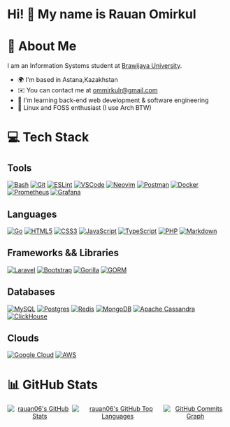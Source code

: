 Hi! 👋 My name is Rauan Omirkul
===

# 💫 About Me

I am an Information Systems student at [Brawijaya University](https://ub.ac.id).

*   🌍  I'm based in Astana,Kazakhstan
*   ✉️  You can contact me at [ommirkulr@gmail.com](mailto:ommirkulr@gmail.com)
*   🧠  I'm learning back-end web development & software engineering
*   🐧  Linux and FOSS enthusiast (I use Arch BTW)

# 💻 Tech Stack

## Tools

[![Bash](https://img.shields.io/badge/GNU%20Bash-4EAA25?style=for-the-badge&logo=GNU%20Bash&logoColor=white)](https://www.gnu.org/software/bash/) [![Git](https://img.shields.io/badge/GIT-E44C30?style=for-the-badge&logo=git&logoColor=white)](https://git-scm.com/) [![ESLint](https://img.shields.io/badge/eslint-3A33D1?style=for-the-badge&logo=eslint&logoColor=white)](https://eslint.org/) [![VSCode](https://img.shields.io/badge/VSCode-0078D4?style=for-the-badge&logo=visual%20studio%20code&logoColor=white)](https://code.visualstudio.com/) [![Neovim](https://img.shields.io/badge/NeoVim-%2357A143.svg?&style=for-the-badge&logo=neovim&logoColor=white)](https://neovim.io/) [![Postman](https://img.shields.io/badge/Postman-FF6C37?style=for-the-badge&logo=postman&logoColor=white)](https://www.postman.com/) [![Docker](https://img.shields.io/badge/docker-%230db7ed.svg?style=for-the-badge&logo=docker&logoColor=white)](https://www.docker.com/)[![Prometheus](https://img.shields.io/badge/Prometheus-E6522C?style=for-the-badge&logo=prometheus&logoColor=white)](https://prometheus.io/) [![Grafana](https://img.shields.io/badge/Grafana-F46800?style=for-the-badge&logo=grafana&logoColor=white)](https://grafana.com/)


## Languages

[![Go](https://img.shields.io/badge/go-%2300ADD8.svg?style=for-the-badge&logo=go&logoColor=white)](https://golang.org/) [![HTML5](https://img.shields.io/badge/html5-%23E34F26.svg?style=for-the-badge&logo=html5&logoColor=white)](https://developer.mozilla.org/en-US/docs/Web/HTML) [![CSS3](https://img.shields.io/badge/css3-%231572B6.svg?style=for-the-badge&logo=css3&logoColor=white)](https://developer.mozilla.org/en-US/docs/Web/CSS) [![JavaScript](https://img.shields.io/badge/javascript-%23323330.svg?style=for-the-badge&logo=javascript&logoColor=%23F7DF1E)](https://developer.mozilla.org/en-US/docs/Web/JavaScript) [![TypeScript](https://img.shields.io/badge/typescript-%23007ACC.svg?style=for-the-badge&logo=typescript&logoColor=white)](https://www.typescriptlang.org/) [![PHP](https://img.shields.io/badge/php-%23777BB4.svg?style=for-the-badge&logo=php&logoColor=white)](https://www.php.net/) [![Markdown](https://img.shields.io/badge/markdown-%23000000.svg?style=for-the-badge&logo=markdown&logoColor=white)](https://www.markdownguide.org/) 

## Frameworks && Libraries

[![Laravel](https://img.shields.io/badge/laravel-%23FF2D20.svg?style=for-the-badge&logo=laravel&logoColor=white)](https://laravel.com/) [![Bootstrap](https://img.shields.io/badge/bootstrap-%23563D7C.svg?style=for-the-badge&logo=bootstrap&logoColor=white)](https://getbootstrap.com/) [![Gorilla](https://img.shields.io/badge/gorilla-%2300ADD8.svg?style=for-the-badge&logo=go&logoColor=white)](https://www.gorillatoolkit.org/)
[![GORM](https://img.shields.io/badge/gorm-%2300ADD8.svg?style=for-the-badge&logo=go&logoColor=white)](https://gorm.io/)


## Databases

[![MySQL](https://img.shields.io/badge/mysql-%2300f.svg?style=for-the-badge&logo=mysql&logoColor=white)](https://www.mysql.com/) [![Postgres](https://img.shields.io/badge/postgres-%23316192.svg?style=for-the-badge&logo=postgresql&logoColor=white)](https://www.postgresql.org/) [![Redis](https://img.shields.io/badge/redis-%23DD0031.svg?style=for-the-badge&logo=redis&logoColor=white)](https://redis.io/) [![MongoDB](https://img.shields.io/badge/mongodb-%2347A248.svg?style=for-the-badge&logo=mongodb&logoColor=white)](https://www.mongodb.com/) [![Apache Cassandra](https://img.shields.io/badge/cassandra-%231287B1.svg?style=for-the-badge&logo=apache-cassandra&logoColor=white)](https://cassandra.apache.org/) [![ClickHouse](https://img.shields.io/badge/clickhouse-%23FFCC01.svg?style=for-the-badge&logo=clickhouse&logoColor=black)](https://clickhouse.com/)

## Clouds

[![Google Cloud](https://img.shields.io/badge/GoogleCloud-%234285F4.svg?style=for-the-badge&logo=google-cloud&logoColor=white)](https://cloud.google.com) [![AWS](https://img.shields.io/badge/AWS-%23FF9900.svg?style=for-the-badge&logo=amazon-aws&logoColor=white)](https://aws.amazon.com/)

# 📊 GitHub Stats

<div align="center">
  <div style="display: flex; justify-content: center;">
    <a href="http://www.github.com/rauan06"><img src="https://github-readme-stats.vercel.app/api?username=rauan06&show_icons=true&bg_color=1e1e2e&text_color=cdd6f4&icon_color=89b4fa&title_color=89b4fa" alt="rauan06's GitHub Stats" /></a>
    <a href="http://www.github.com/rauan06"><img src="https://github-readme-stats.vercel.app/api/top-langs/?username=rauan06&layout=donut&bg_color=1e1e2e&text_color=cdd6f4&icon_color=89b4fa&title_color=89b4fa" alt="rauan06's GitHub Top Languages" /></a>
    <a href="http://www.github.com/rauan06"><img src="https://github-readme-activity-graph.vercel.app/graph?username=rauan06&bg_color=1e1e2e&color=cdd6f4&line=89b4fa&point=cdd6f4&area_color=1e1e2e&area=true&custom_title=GitHub%20Commits%20Graph" alt="GitHub Commits Graph" /></a>
  </div>
</div>
